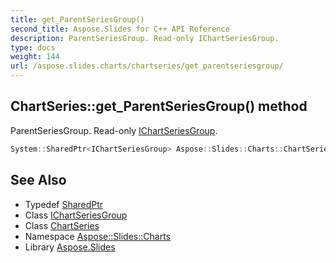 ```yaml
---
title: get_ParentSeriesGroup()
second_title: Aspose.Slides for C++ API Reference
description: ParentSeriesGroup. Read-only IChartSeriesGroup.
type: docs
weight: 144
url: /aspose.slides.charts/chartseries/get_parentseriesgroup/
---
```

## ChartSeries::get_ParentSeriesGroup() method


ParentSeriesGroup. Read-only [IChartSeriesGroup](../../ichartseriesgroup/).

```cpp
System::SharedPtr<IChartSeriesGroup> Aspose::Slides::Charts::ChartSeries::get_ParentSeriesGroup() override
```

## See Also

* Typedef [SharedPtr](../../../system/sharedptr/)
* Class [IChartSeriesGroup](../../ichartseriesgroup/)
* Class [ChartSeries](../)
* Namespace [Aspose::Slides::Charts](../../)
* Library [Aspose.Slides](../../../)